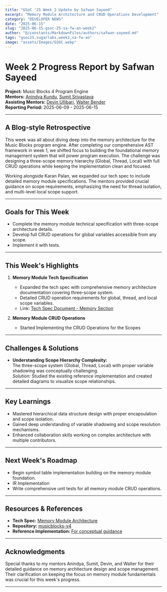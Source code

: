 ```yaml
---
title: "GSoC '25 Week 2 Update by Safwan Sayeed"
excerpt: "Memory Module Architecture and CRUD Operations Development"
category: "DEVELOPER NEWS"
date: "2025-06-15"
slug: "2025-06-15-gsoc-25-sa-fw-an-week2"
author: "@/constants/MarkdownFiles/authors/safwan-sayeed.md"
tags: "gsoc25,sugarlabs,week2,sa-fw-an"
image: "assets/Images/GSOC.webp"
---
```


<!-- markdownlint-disable -->

# Week 2 Progress Report by Safwan Sayeed

**Project:** Music Blocks 4 Program Engine  
**Mentors:** [Anindya Kundu](https://github.com/meganindya/), [Sumit Srivastava](https://github.com/sum2it)  
**Assisting Mentors:** [Devin Ullibari](https://github.com/pikurasa/), [Walter Bender](https://github.com/walterbender)  
**Reporting Period:** 2025-06-09 - 2025-06-15  

---

## A Blog-style Retrospective

This week was all about diving deep into the memory architecture for the Music Blocks program engine. After completing our comprehensive AST framework in week 1, we shifted focus to building the foundational memory management system that will power program execution. The challenge was designing a three-scope memory hierarchy (Global, Thread, Local) with full CRUD operations while keeping the implementation clean and focused.

Working alongside Karan Palan, we expanded our tech spec to include detailed memory module specifications. The mentors provided crucial guidance on scope requirements, emphasizing the need for thread isolation, and multi-level local scope support.

---

## Goals for This Week

- Complete the memory module technical specification with three-scope architecture details.
- Develop full CRUD operations for global variables accessible from any scope.
- Implement it with tests.

---

## This Week's Highlights

1. **Memory Module Tech Specification**  
   - Expanded the tech spec with comprehensive memory architecture documentation covering three-scope system.
   - Detailed CRUD operation requirements for global, thread, and local scope variables.
   - Link: [Tech Spec Document - Memory Section](https://docs.google.com/document/d/1_MCCgl-RqiEQH0UQ4EX-2O6G4iRxgHAY1rZpw3QPXT0/edit?tab=t.3xe7coiooljb#heading=h.s3q9swsg3ifd)


2. **Memory Module CRUD Operations**  
   - Started Implementing the CRUD Operations for the Scopes

---

## Challenges & Solutions

- **Understanding Scope Hierarchy Complexity:**  
  The three-scope system (Global, Thread, Local) with proper variable shadowing was conceptually challenging.  
  *Solution:* Studied the existing reference implementation and created detailed diagrams to visualize scope relationships.


---

## Key Learnings

- Mastered hierarchical data structure design with proper encapsulation and scope isolation.
- Gained deep understanding of variable shadowing and scope resolution mechanisms.
- Enhanced collaboration skills working on complex architecture with multiple contributors.

---

## Next Week's Roadmap

- Begin symbol table implementation building on the memory module foundation.
- IR Implementation
- Write comprehensive unit tests for all memory module CRUD operations.

---

## Resources & References

- **Tech Spec:** [Memory Module Architecture](https://docs.google.com/document/d/1_MCCgl-RqiEQH0UQ4EX-2O6G4iRxgHAY1rZpw3QPXT0/edit?tab=t.3xe7coiooljb#heading=h.s3q9swsg3ifd)  
- **Repository:** [musicblocks-v4](https://github.com/sugarlabs/musicblocks-v4)
- **Reference Implementation:** [For conceptual guidance](https://github.com/sugarlabs/musicblocks-v4-lib/tree/develop/src/execution/scopeexecution/scope) 

---

## Acknowledgments

Special thanks to my mentors Anindya, Sumit, Devin, and Walter for their detailed guidance on memory architecture design and scope management. Their clarification on keeping the focus on memory module fundamentals was crucial for this week's progress.

---